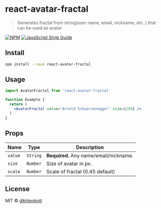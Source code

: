 # react-avatar-fractal

> Generates fractal from string(user name, email, nickname, etc..) that can be used as avatar

[![NPM](https://img.shields.io/npm/v/react-avatar-fractal.svg)](https://www.npmjs.com/package/react-avatar-fractal) [![JavaScript Style Guide](https://img.shields.io/badge/code_style-standard-brightgreen.svg)](https://standardjs.com)

## Install

```bash
npm install --save react-avatar-fractal
```

## Usage

```jsx
import AvatarFractal from 'react-avatar-fractal'

function Example {
  return (
    <AvatarFractal value="Arnold Schwarzenegger" size={200} />
  )
}
```

## Props

| Name                     | Type       | Description                                                                                  |
| ------------------------ | ---------- | -------------------------------------------------------------------------------------------- |
| `value`                  | `String`   | **Required.** Any name/email/nickname.                                                       |
| `size`                   | `Number`   |  Size of avatar in px.                                                                       |
| `scale`                  | `Number`   |  Scale of fractal (0.45 default)                                                             |

## License

MIT © [dikhtenkott](https://github.com/dikhtenkott)
